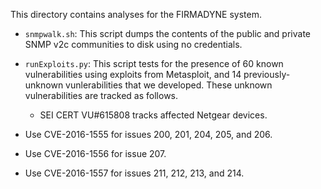 This directory contains analyses for the FIRMADYNE system.

* `snmpwalk.sh`: This script dumps the contents of the public and private SNMP v2c communities to disk using no credentials.
* `runExploits.py`: This script tests for the presence of 60 known vulnerabilities using exploits from Metasploit, and 14 previously-unknown vunlerabilities that we developed. These unknown vulnerabilities are tracked as follows.
   * SEI CERT VU#615808 tracks affected Netgear devices.

* Use CVE-2016-1555 for issues 200, 201, 204, 205, and 206.
* Use CVE-2016-1556 for issue 207.
* Use CVE-2016-1557 for issues 211, 212, 213, and 214.
